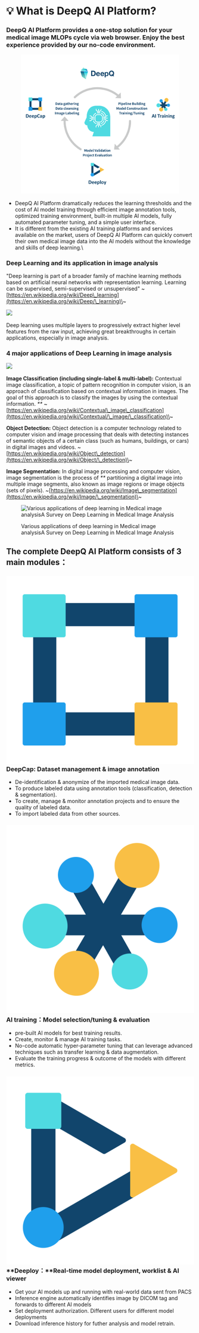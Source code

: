 # 💡 What is DeepQ AI Platform?

### DeepQ AI Platform provides a one-stop solution for your medical image MLOPs cycle via web browser. Enjoy the best experience provided by our no-code environment. <a href="#deepq-ai-platform-provides-a-one-stop-solution-for-your-medical-image-mlops-cycle-via-web-browser-en" id="deepq-ai-platform-provides-a-one-stop-solution-for-your-medical-image-mlops-cycle-via-web-browser-en"></a>

<figure><img src="../.gitbook/assets/AIP_total.png" alt="" width="563"><figcaption></figcaption></figure>

* DeepQ AI Platform dramatically reduces the learning thresholds and the cost of AI model training through efficient image annotation tools, optimized training environment, built-in multiple AI models, fully automated parameter tuning, and a simple user interface.
* It is different from the existing AI training platforms and services available on the market, users of DeepQ AI Platform can quickly convert their own medical image data into the AI models without the knowledge and skills of deep learning.\


### Deep Learning and its application in image analysis <a href="#deep-learning-and-its-application-in-image-analysis" id="deep-learning-and-its-application-in-image-analysis"></a>

"Deep learning is part of a broader family of machine learning methods based on artificial neural networks with representation learning. Learning can be supervised, semi-supervised or unsupervised" \~[https://en.wikipedia.org/wiki/Deep\_learning](https://en.wikipedia.org/wiki/Deep/\_learning)\~



![](../.gitbook/assets/AI\_DL\_overview.png)

Deep learning uses multiple layers to progressively extract higher level features from the raw input, achieving great breakthroughs in certain applications, especially in image analysis.

### 4 major applications of Deep Learning in image analysis <a href="#id-3-major-applications-of-deep-learning-in-image-analysis" id="id-3-major-applications-of-deep-learning-in-image-analysis"></a>

![](../.gitbook/assets/CV\_applications.png)

**Image Classification (including single-label & multi-label):** Contextual image classification, a topic of pattern recognition in computer vision, is an approach of classification based on contextual information in images. The goal of this approach is to classify the images by using the contextual information. _\*\*_ \~[https://en.wikipedia.org/wiki/Contextual\_image\_classification](https://en.wikipedia.org/wiki/Contextual/\_image/\_classification)\~

**Object Detection:** Object detection is a computer technology related to computer vision and image processing that deals with detecting instances of semantic objects of a certain class (such as humans, buildings, or cars) in digital images and videos. \~[https://en.wikipedia.org/wiki/Object\_detection](https://en.wikipedia.org/wiki/Object/\_detection)\~

**Image Segmentation:** In digital image processing and computer vision, image segmentation is the process of _\*\*_ partitioning a digital image into multiple image segments, also known as image regions or image objects (sets of pixels). \~[https://en.wikipedia.org/wiki/Image\_segmentation](https://en.wikipedia.org/wiki/Image/\_segmentation)\~

<figure><img src="https://console.deepq.ai/docs/console/.gitbook/assets/con-1-1-2.png" alt="Various applications of deep learning in Medical image analysisA Survey on Deep Learning in Medical Image Analysis" width="563"><figcaption><p>Various applications of deep learning in Medical image analysisA Survey on Deep Learning in Medical Image Analysis</p></figcaption></figure>

## **The complete DeepQ AI Platform consists of 3 main modules：**

### <img src="../.gitbook/assets/AIP_DeepCap_icon.png" alt="" data-size="line">**DeepCap:** Dataset management & image annotation <a href="#deepcap-annotation-tool" id="deepcap-annotation-tool"></a>

* De-identification & anonymize of the imported medical image data.
* To produce labeled data using annotation tools (classification, detection & segmentation).
* To create, manage & monitor annotation projects and to ensure the quality of labeled data.
* To import labeled data from other sources.

### <img src="../.gitbook/assets/AIP_ AI Training_icon.png" alt="" data-size="line">**AI training**：Model selection/tuning & evaluation <a href="#ai-training" id="ai-training"></a>

* pre-built AI models for best training results.
* Create, monitor & manage AI training tasks.
* No-code automatic hyper-parameter tuning that can leverage advanced techniques such as transfer learning & data augmentation.
* Evaluate the training progress & outcome of the models with different metrics.

### <img src="../.gitbook/assets/AIP_Deeploy_icon.png" alt="" data-size="line">**Deeploy：**Real-time model deployment, worklist & AI viewer <a href="#deeploy-model-deployment" id="deeploy-model-deployment"></a>

* Get your AI models up and running with real-world data sent from PACS
* Inference engine automatically identifies image by DICOM tag and forwards to different AI models
* Set deployment authorization. Different users for different model deployments
* Download inference history for futher analysis and model retrain.

### &#x20;<a href="#id-3-major-applications-of-deep-learning-in-image-analysis" id="id-3-major-applications-of-deep-learning-in-image-analysis"></a>
